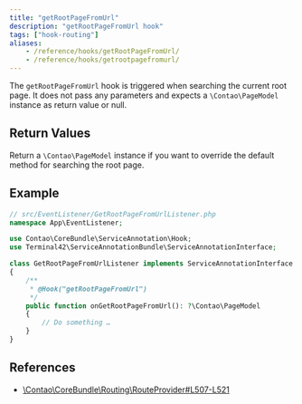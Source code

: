 ```yaml
---
title: "getRootPageFromUrl"
description: "getRootPageFromUrl hook"
tags: ["hook-routing"]
aliases:
    - /reference/hooks/getRootPageFromUrl/
    - /reference/hooks/getrootpagefromurl/
---
```



The `getRootPageFromUrl` hook is triggered when searching the current root page.
It does not pass any parameters and expects a `\Contao\PageModel` instance as return
value or null.


## Return Values

Return a `\Contao\PageModel` instance if you want to override the default method
for searching the root page.


## Example

```php
// src/EventListener/GetRootPageFromUrlListener.php
namespace App\EventListener;

use Contao\CoreBundle\ServiceAnnotation\Hook;
use Terminal42\ServiceAnnotationBundle\ServiceAnnotationInterface;

class GetRootPageFromUrlListener implements ServiceAnnotationInterface
{
    /**
     * @Hook("getRootPageFromUrl")
     */
    public function onGetRootPageFromUrl(): ?\Contao\PageModel
    {
        // Do something …
    }
}
```


## References

* [\Contao\CoreBundle\Routing\RouteProvider#L507-L521](https://github.com/contao/contao/blob/4.7.6/core-bundle/src/Routing/RouteProvider.php#L507-L521)
